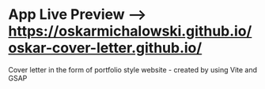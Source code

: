 # App Live Preview --> https://oskarmichalowski.github.io/oskar-cover-letter.github.io/
Cover letter in the form of portfolio style website - created by using Vite and GSAP

